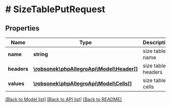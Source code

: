 # # SizeTablePutRequest

## Properties

Name | Type | Description | Notes
------------ | ------------- | ------------- | -------------
**name** | **string** | size table name |
**headers** | [**\robsonek\phpAllegroApi\Model\Header[]**](Header.md) | size table headers |
**values** | [**\robsonek\phpAllegroApi\Model\Cells[]**](Cells.md) | size table cells |

[[Back to Model list]](../../README.md#models) [[Back to API list]](../../README.md#endpoints) [[Back to README]](../../README.md)
